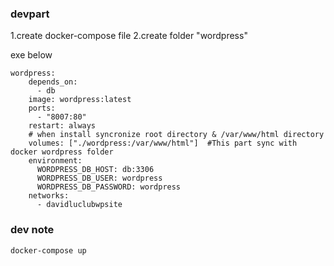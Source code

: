 ### devpart

1.create docker-compose file
2.create folder "wordpress"

exe below

```
wordpress:
    depends_on:
      - db
    image: wordpress:latest
    ports:
      - "8007:80"
    restart: always
    # when install syncronize root directory & /var/www/html directory
    volumes: ["./wordpress:/var/www/html"]  #This part sync with docker wordpress folder
    environment:
      WORDPRESS_DB_HOST: db:3306
      WORDPRESS_DB_USER: wordpress
      WORDPRESS_DB_PASSWORD: wordpress
    networks:
      - davidluclubwpsite
```

### dev note

```
docker-compose up
```

